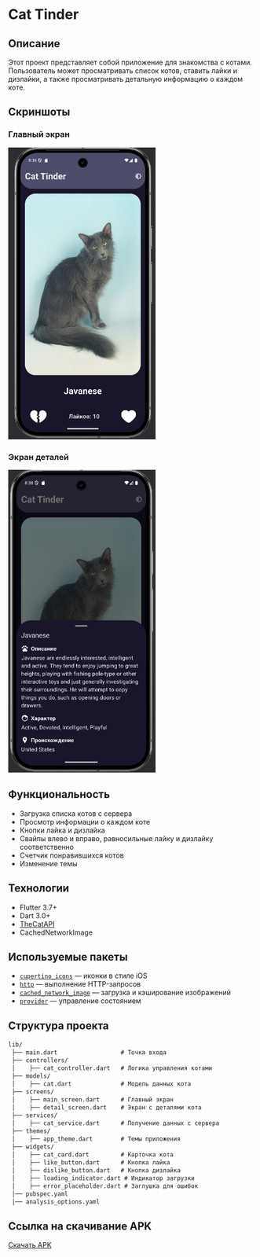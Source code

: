 # Cat Tinder

## Описание

Этот проект представляет собой приложение для знакомства с котами.  
Пользователь может просматривать список котов, ставить лайки и дизлайки, а также просматривать детальную информацию о каждом коте.

## Скриншоты

### Главный экран
<img src="screenshots/main_screen.png" width="300" alt="Главный экран">

### Экран деталей
<img src="screenshots/details_screen.png" width="300" alt="Экран деталей">  


## Функциональность

- Загрузка списка котов с сервера
- Просмотр информации о каждом коте
- Кнопки лайка и дизлайка
- Свайпы влево и вправо, равносильные лайку и дизлайку соответственно
- Счетчик понравившихся котов
- Изменение темы

## Технологии
- Flutter 3.7+
- Dart 3.0+
- [TheCatAPI](https://thecatapi.com/)
- CachedNetworkImage

## Используемые пакеты

- [`cupertino_icons`](https://pub.dev/packages/cupertino_icons) — иконки в стиле iOS
- [`http`](https://pub.dev/packages/http) — выполнение HTTP-запросов
- [`cached_network_image`](https://pub.dev/packages/cached_network_image) — загрузка и кэширование изображений
- [`provider`](https://pub.dev/packages/provider) — управление состоянием

## Структура проекта

```
lib/
 ├── main.dart                  # Точка входа
 ├── controllers/
 │    ├── cat_controller.dart   # Логика управления котами
 ├── models/
 │    ├── cat.dart              # Модель данных кота
 ├── screens/
 │    ├── main_screen.dart      # Главный экран
 │    ├── detail_screen.dart    # Экран с деталями кота
 ├── services/
 │    ├── cat_service.dart      # Получение данных с сервера
 ├── themes/
 │    ├── app_theme.dart        # Темы приложения
 ├── widgets/
 │    ├── cat_card.dart         # Карточка кота
 │    ├── like_button.dart      # Кнопка лайка
 │    ├── dislike_button.dart   # Кнопка дизлайка
 │    ├── loading_indicator.dart # Индикатор загрузки
 │    ├── error_placeholder.dart # Заглушка для ошибок
 │── pubspec.yaml 
 │── analysis_options.yaml 
```



## Ссылка на скачивание APK
[Скачать APK](https://drive.google.com/file/d/14s_Kvzkvtjp2HzzYKwpFEHgl4wOcdBiI/view?usp=drive_link)
